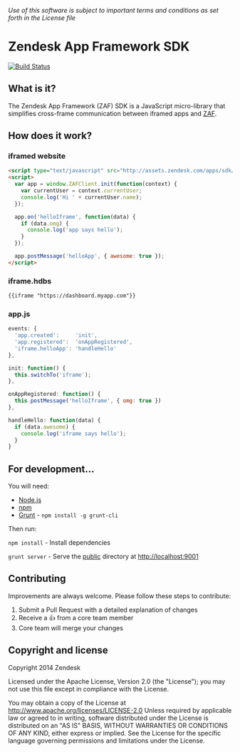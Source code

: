 *Use of this software is subject to important terms and conditions as set forth in the License file*

Zendesk App Framework SDK
=========================

[![Build Status](https://travis-ci.org/zendesk/zendesk_app_framework_sdk.svg?branch=master)](https://travis-ci.org/zendesk/zendesk_app_framework_sdk)

## What is it?

The Zendesk App Framework (ZAF) SDK is a JavaScript micro-library that simplifies cross-frame communication between iframed apps and [ZAF](http://developer.zendesk.com/documentation/apps/).

## How does it work?

### iframed website
```html
<script type="text/javascript" src="http://assets.zendesk.com/apps/sdk/latest/zaf_sdk.js"></script>
<script>
  var app = window.ZAFClient.init(function(context) {
    var currentUser = context.currentUser;
    console.log('Hi ' + currentUser.name);
  });

  app.on('helloIframe', function(data) {
    if (data.omg) {
      console.log('app says hello');
    }
  });

  app.postMessage('helloApp', { awesome: true });
</script>
```

### iframe.hdbs
```html
{{iframe "https://dashboard.myapp.com"}}
```

### app.js
```js
events: {
  'app.created':     'init',
  'app.registered':  'onAppRegistered',
  'iframe.helloApp': 'handleHello'
},

init: function() {
  this.switchTo('iframe');
},

onAppRegistered: function() {
  this.postMessage('helloIframe', { omg: true })
},

handleHello: function(data) {
  if (data.awesome) {
    console.log('iframe says hello');
  }
}
```

## For development...

You will need:

* [Node.js](http://nodejs.org/)
* [npm](https://www.npmjs.org/)
* [Grunt](http://gruntjs.com/) - `npm install -g grunt-cli`

Then run:

`npm install` - Install dependencies

`grunt server` - Serve the [public](./public) directory at [http://localhost:9001](http://localhost:9001)

## Contributing

Improvements are always welcome. Please follow these steps to contribute:

1. Submit a Pull Request with a detailed explanation of changes
2. Receive a :+1: from a core team member
3. Core team will merge your changes

## Copyright and license

Copyright 2014 Zendesk

Licensed under the Apache License, Version 2.0 (the "License"); you may not use this file except in compliance with the License.

You may obtain a copy of the License at
http://www.apache.org/licenses/LICENSE-2.0
Unless required by applicable law or agreed to in writing, software distributed under the License is distributed on an "AS IS" BASIS, WITHOUT WARRANTIES OR CONDITIONS OF ANY KIND, either express or implied. See the License for the specific language governing permissions and limitations under the License.
